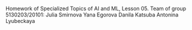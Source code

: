 Homework of Specialized Topics of AI and ML, Lesson 05.
Team of group 5130203/20101:
  Julia Smirnova
  Yana Egorova
  Danila Katsuba
  Antonina Lyubeckaya
